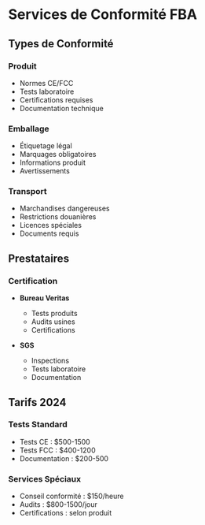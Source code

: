# Services de Conformité FBA

## Types de Conformité
### Produit
- Normes CE/FCC
- Tests laboratoire
- Certifications requises
- Documentation technique

### Emballage
- Étiquetage légal
- Marquages obligatoires
- Informations produit
- Avertissements

### Transport
- Marchandises dangereuses
- Restrictions douanières
- Licences spéciales
- Documents requis

## Prestataires
### Certification
- **Bureau Veritas**
  * Tests produits
  * Audits usines
  * Certifications

- **SGS**
  * Inspections
  * Tests laboratoire
  * Documentation

## Tarifs 2024
### Tests Standard
- Tests CE : $500-1500
- Tests FCC : $400-1200
- Documentation : $200-500

### Services Spéciaux
- Conseil conformité : $150/heure
- Audits : $800-1500/jour
- Certifications : selon produit 
